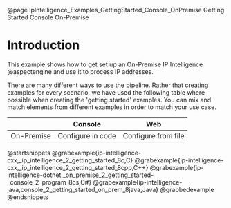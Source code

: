 @page IpIntelligence_Examples_GettingStarted_Console_OnPremise Getting Started Console On-Premise

# Introduction

This example shows how to get set up an On-Premise IP Intelligence @aspectengine and use it 
to process IP addresses.

There are many different ways to use the pipeline. Rather that creating examples for every scenario, 
we have used the following table where possible when creating the 'getting started' examples. 
You can mix and match elements from different examples in order to match your use case.

|            | Console             | Web                 |
|------------|---------------------|---------------------|
| On-Premise | Configure in code   | Configure from file |

@startsnippets
@grabexample{ip-intelligence-cxx,_ip_intelligence_2_getting_started_8c,C}
@grabexample{ip-intelligence-cxx,_ip_intelligence_2_getting_started_8cpp,C++}
@grabexample{ip-intelligence-dotnet,_on_premise_2_getting_started-_console_2_program_8cs,C#}
@grabexample{ip-intelligence-java,console_2_getting_started_on_prem_8java,Java}
@grabbedexample
@endsnippets
